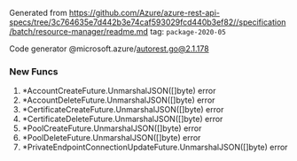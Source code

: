 Generated from https://github.com/Azure/azure-rest-api-specs/tree/3c764635e7d442b3e74caf593029fcd440b3ef82//specification/batch/resource-manager/readme.md tag: `package-2020-05`

Code generator @microsoft.azure/autorest.go@2.1.178


### New Funcs

1. *AccountCreateFuture.UnmarshalJSON([]byte) error
1. *AccountDeleteFuture.UnmarshalJSON([]byte) error
1. *CertificateCreateFuture.UnmarshalJSON([]byte) error
1. *CertificateDeleteFuture.UnmarshalJSON([]byte) error
1. *PoolCreateFuture.UnmarshalJSON([]byte) error
1. *PoolDeleteFuture.UnmarshalJSON([]byte) error
1. *PrivateEndpointConnectionUpdateFuture.UnmarshalJSON([]byte) error
